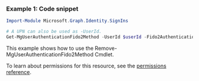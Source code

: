 ### Example 1: Code snippet

```powershellImport-Module Microsoft.Graph.Identity.SignIns

# A UPN can also be used as -UserId.
Get-MgUserAuthenticationFido2Method -UserId $userId -Fido2AuthenticationMethodId $fido2AuthenticationMethodId
```
This example shows how to use the Remove-MgUserAuthenticationFido2Method Cmdlet.
To learn about permissions for this resource, see the [permissions reference](/graph/permissions-reference).

